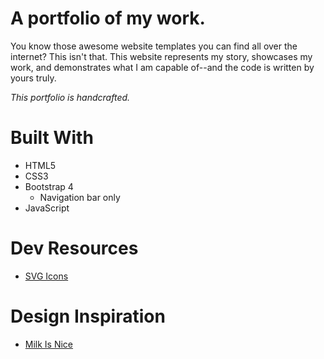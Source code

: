 # A portfolio of my work.

You know those awesome website templates you can find all over the internet? This isn't that. This website represents my story, showcases my work, and demonstrates what I am capable of--and the code is written by yours truly.

*_This portfolio is handcrafted._*

# Built With
* HTML5
* CSS3
* Bootstrap 4
  * Navigation bar only
* JavaScript

# Dev Resources
* [SVG Icons](https://iconmonstr.com/)

# Design Inspiration
* [Milk Is Nice](https://milkisnice.com/)
